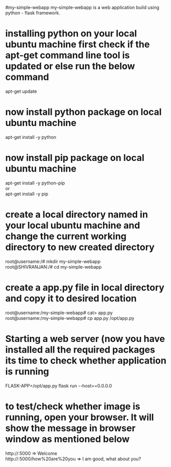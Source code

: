 #my-simple-webapp
my-simple-webapp is a web application build using python - flask framework. 

# installing python on your local ubuntu machine first check if the apt-get command line tool is updated or else run the below command
apt-get update

# now install python package on local ubuntu machine
apt-get install -y python

# now install pip package on local ubuntu machine
apt-get install -y python-pip  
or  
apt-get install -y pip

# create a local directory named in your local ubuntu machine and change the current working directory to new created directory
root@username:/# mkdir my-simple-webapp  
root@SHIVRANJAN:/# cd my-simple-webapp

# create a app.py file in local directory and copy it to desired location
root@username:/my-simple-webapp# cat> app.py  
root@username:/my-simple-webapp# cp app.py /opt/app.py

# Starting a web server (now you have installed all the required packages its time to check whether application is running
FLASK-APP=/opt/app.py flask run --host==0.0.0.0

# to test/check whether image is running, open your browser. It will show the message in browser window as mentioned below
http://<IP>:5000                      => Welcome  
http://<IP>:5000/how%20are%20you      => I am good, what about you?

